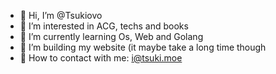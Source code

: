 - 👋 Hi, I’m @Tsukiovo
- 👀 I’m interested in ACG, techs and books
- 🌱 I’m currently learning Os, Web and Golang
- 🌙 I’m building my website (it maybe take a long time though
- 📧 How to contact with me: i@tsuki.moe

<!---
Tsukiovo/Tsukiovo is a ✨ special ✨ repository because its `README.md` (this file) appears on your GitHub profile.
You can click the Preview link to take a look at your changes.
--->
